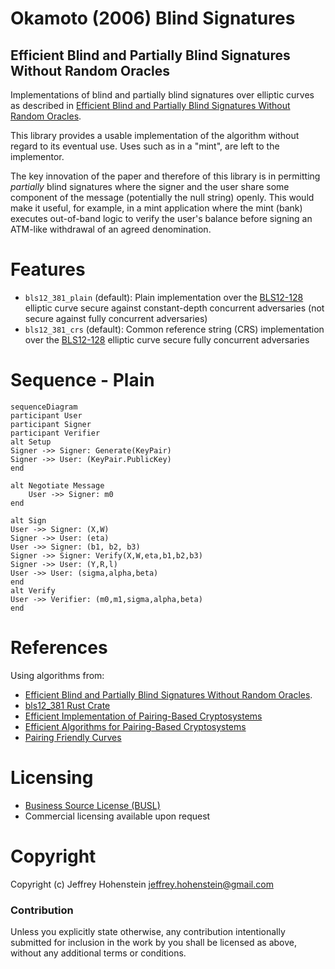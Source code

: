 # Okamoto (2006) Blind Signatures
## Efficient Blind and Partially Blind Signatures Without Random Oracles

Implementations of blind and partially blind signatures over elliptic curves as described in [Efficient Blind and Partially Blind Signatures Without Random Oracles](https://link.springer.com/content/pdf/10.1007%2F11681878_5.pdf).

This library provides a usable implementation of the algorithm without regard to its eventual use. Uses such as in a "mint", are left to the implementor.

The key innovation of the paper and therefore of this library is in permitting *partially* blind signatures where the signer and the user share some component of the message (potentially the null string) openly. This would make it useful, for example, in a mint application where the mint (bank) executes out-of-band logic to verify the user's balance before signing an ATM-like withdrawal of an agreed denomination.

# Features

* `bls12_381_plain` (default): Plain implementation over the [BLS12-128](http://docs.rs/bls12_381) elliptic curve secure against constant-depth concurrent adversaries (not secure against fully concurrent adversaries)
* `bls12_381_crs` (default): Common reference string (CRS) implementation over the [BLS12-128](http://docs.rs/bls12_381) elliptic curve secure fully concurrent adversaries


# Sequence - Plain

```mermaid
sequenceDiagram
participant User
participant Signer
participant Verifier
alt Setup
Signer ->> Signer: Generate(KeyPair)
Signer ->> User: (KeyPair.PublicKey)
end

alt Negotiate Message
    User ->> Signer: m0
end

alt Sign
User ->> Signer: (X,W)
Signer ->> User: (eta)
User ->> Signer: (b1, b2, b3)
Signer ->> Signer: Verify(X,W,eta,b1,b2,b3)
Signer ->> User: (Y,R,l)
User ->> User: (sigma,alpha,beta)
end
alt Verify
User ->> Verifier: (m0,m1,sigma,alpha,beta)
end
```

# References

Using algorithms from:
* [Efficient Blind and Partially Blind Signatures Without Random Oracles](https://link.springer.com/content/pdf/10.1007%2F11681878_5.pdf).
* [bls12_381 Rust Crate](https://docs.rs/bls12_381/latest/bls12_381/)
* [Efficient Implementation of Pairing-Based Cryptosystems](https://link.springer.com/content/pdf/10.1007/s00145-004-0311-z.pdf)
* [Efficient Algorithms for Pairing-Based Cryptosystems](https://www.researchgate.net/profile/Hae-Kim-10/publication/40721105_Efficient_Algorithms_for_Pairing-Based_Cryptosystems/links/00463516819ba229e8000000/Efficient-Algorithms-for-Pairing-Based-Cryptosystems.pdf)
* [Pairing Friendly Curves](https://www.ietf.org/archive/id/draft-irtf-cfrg-pairing-friendly-curves-10.html#name-for-128-bit-security)

# Licensing

* [Business Source License (BUSL)](./LICENSE.md)
* Commercial licensing available upon request

# Copyright

Copyright (c) Jeffrey Hohenstein <jeffrey.hohenstein@gmail.com>

### Contribution

Unless you explicitly state otherwise, any contribution intentionally
submitted for inclusion in the work by you shall be licensed as above, without any additional terms or
conditions.
